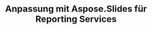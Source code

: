 ---
title: Anpassung mit Aspose.Slides für Reporting Services
type: docs
weight: 70
url: /reportingservices/customization-using-aspose-slides-for-reporting-services/
---